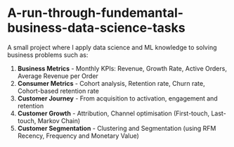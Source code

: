 # A-run-through-fundemantal-business-data-science-tasks

A small project where I apply data science and ML knowledge to solving business problems such as:

1. **Business Metrics** - Monthly KPIs: Revenue, Growth Rate, Active Orders, Average Revenue per Order
2. **Consumer Metrics** - Cohort analysis, Retention rate, Churn rate, Cohort-based retention rate
3. **Customer Journey** - From acquisition to activation, engagement and retention
4. **Customer Growth** - Attribution, Channel optimisation (First-touch, Last-touch, Markov Chain) 
5. **Customer Segmentation** - Clustering and Segmentation (using RFM Recency, Frequency and Monetary Value)
